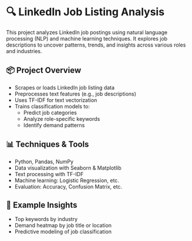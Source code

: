 # 🔍 LinkedIn Job Listing Analysis

This project analyzes LinkedIn job postings using natural language processing (NLP) and machine learning techniques. It explores job descriptions to uncover patterns, trends, and insights across various roles and industries.

## 📦 Project Overview

- Scrapes or loads LinkedIn job listing data
- Preprocesses text features (e.g., job descriptions)
- Uses TF-IDF for text vectorization
- Trains classification models to:
  - Predict job categories
  - Analyze role-specific keywords
  - Identify demand patterns

## 📊 Techniques & Tools

- Python, Pandas, NumPy
- Data visualization with Seaborn & Matplotlib
- Text processing with TF-IDF
- Machine learning: Logistic Regression, etc.
- Evaluation: Accuracy, Confusion Matrix, etc.

## 🧠 Example Insights

- Top keywords by industry
- Demand heatmap by job title or location
- Predictive modeling of job classification
